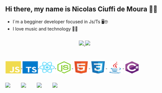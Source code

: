 ## Hi there, my name is Nicolas Ciuffi de Moura 👋🚀

- I`m a begginer developer focused in Js/Ts 🖥️🤓
- I love music and technology 🎵🤖
##
<div align="center">
  <a href="https://github.com/nickciuffi">
  <img height="180em" src="https://github-readme-stats.vercel.app/api?username=nickciuffi&show_icons=true&include_all_commits=true&count_private=true&theme=tokyonight"/>
  <img height="180em" src="https://github-readme-stats.vercel.app/api/top-langs/?username=nickciuffi&layout=compact&langs_count=7&theme=tokyonight"/>
</div>

##

<div style="display: inline_block"><br>
  <img align="center" alt="nickciuffi-Js" height="40" width="50" src="https://raw.githubusercontent.com/devicons/devicon/master/icons/javascript/javascript-plain.svg">
  <img align="center" alt="nickciuffi-Ts" height="40" width="50" src="https://raw.githubusercontent.com/devicons/devicon/master/icons/typescript/typescript-plain.svg">
  <img align="center" alt="nickciuffi-React" height="40" width="50" src="https://raw.githubusercontent.com/devicons/devicon/master/icons/react/react-original.svg">
  <img align="center" alt="nickciuffi-node" height="40" width="50" src="https://raw.githubusercontent.com/devicons/devicon/master/icons/nodejs/nodejs-original.svg">
  <img align="center" alt="nickciuffi-HTML" height="40" width="50" src="https://raw.githubusercontent.com/devicons/devicon/master/icons/html5/html5-original.svg">
  <img align="center" alt="nickciuffi-CSS" height="40" width="50" src="https://raw.githubusercontent.com/devicons/devicon/master/icons/css3/css3-original.svg">
  <img align="center" alt="nickciuffi-Python" height="40" width="50" src="https://raw.githubusercontent.com/devicons/devicon/master/icons/java/java-original.svg">
  <img align="center" alt="nickciuffi-Csharp" height="40" width="50" src="https://raw.githubusercontent.com/devicons/devicon/master/icons/csharp/csharp-original.svg">
</div>

##

<div>
  <a style="margin-right:30px" href="https://instagram.com/nick_ciuffi_official" target="_blank"><img src="https://img.shields.io/badge/-Instagram-%23E4405F?style=for-the-badge&logo=instagram&logoColor=white" target="_blank"></a>
  <a style="margin-right:30px" href = "mailto:nicolasciuffi1@gmail.com"><img src="https://img.shields.io/badge/Gmail-D14836?style=for-the-badge&logo=gmail&logoColor=white" target="_blank"></a>
  <a style="margin-right:30px" href="https://www.linkedin.com/in/nicolas-ciuffi-dev/" target="_blank"><img src="https://img.shields.io/badge/-LinkedIn-%230077B5?style=for-the-badge&logo=linkedin&logoColor=white" target="_blank"></a> 
   <a style="margin-right:30px" href="https://contate.me/nickciuffi" target="_blank"><img src="https://img.shields.io/badge/WhatsApp-25D366?style=for-the-badge&logo=whatsapp&logoColor=white" target="_blank"></a> 
</div>

